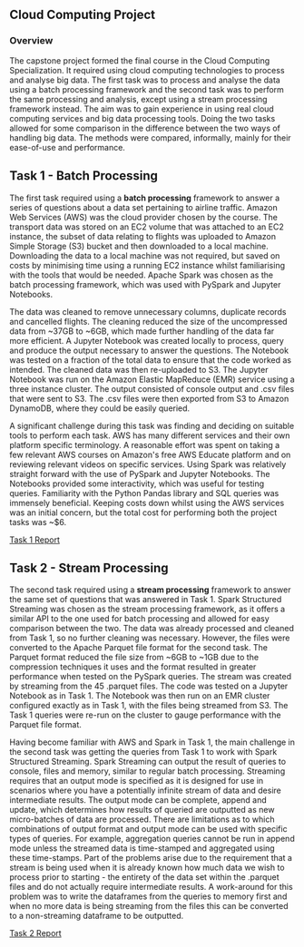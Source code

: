 ## Cloud Computing Project

### Overview

The capstone project formed the final course in the Cloud Computing Specialization. It required using cloud computing technologies to process and analyse big data. The first task was to process and analyse the data using a batch processing framework and the second task was to perform the same processing and analysis, except using a stream processing framework instead. The aim was to gain experience in using real cloud computing services and big data processing tools. Doing the two tasks allowed for some comparison in the difference between the two ways of handling big data. The methods were compared, informally, mainly for their ease-of-use and performance.

## Task 1 - Batch Processing

The first task required using a **batch processing** framework to answer a series of questions about a data set pertaining to airline traffic. Amazon Web Services (AWS) was the cloud provider chosen by the course. The transport data was stored on an EC2 volume that was attached to an EC2 instance, the subset of data relating to flights was uploaded to Amazon Simple Storage (S3) bucket and then downloaded to a local machine. Downloading the data to a local machine was not required, but saved on costs by minimising time using a running EC2 instance whilst familiarising with the tools that would be needed. Apache Spark was chosen as the batch processing framework, which was used with PySpark and Jupyter Notebooks.

The data was cleaned to remove unnecessary columns, duplicate records and cancelled flights. The cleaning reduced the size of the uncompressed data from ~37GB to ~6GB, which made further handling of the data far more efficient. A Jupyter Notebook was created locally to process, query and produce the output necessary to answer the questions. The Notebook was tested on a fraction of the total data to ensure that the code worked as intended. The cleaned data was then re-uploaded to S3. The Jupyter Notebook was run on the Amazon Elastic MapReduce (EMR) service using a three instance cluster. The output consisted of console output and .csv files that were sent to S3. The .csv files were then exported from S3 to Amazon DynamoDB, where they could be easily queried.

A significant challenge during this task was finding and deciding on suitable tools to perform each task. AWS has many different services and their own platform specific terminology. A reasonable effort was spent on taking a few relevant AWS courses on Amazon's free AWS Educate platform and on reviewing relevant videos on specific services. Using Spark was relatively straight forward with the use of PySpark and Jupyter Notebooks. The Notebooks provided some interactivity, which was useful for testing queries. Familiarity with the Python Pandas library and SQL queries was immensely beneficial. Keeping costs down whilst using the AWS services was an initial concern, but the total cost for performing both the project tasks was ~$6.

[Task 1 Report](#Project_Task_1.pdf)

## Task 2 - Stream Processing

The second task required using a **stream processing** framework to answer the same set of questions that was answered in Task 1. Spark Structured Streaming was chosen as the stream processing framework, as it offers a similar API to the one used for batch processing and allowed for easy comparison between the two. The data was already processed and cleaned from Task 1, so no further cleaning was necessary. However, the files were converted to the Apache Parquet file format for the second task. The Parquet format reduced the file size from ~6GB to ~1GB due to the compression techniques it uses and the format resulted in greater performance when tested on the PySpark queries. The stream was created by streaming from the 45 .parquet files. The code was tested on a Jupyter Notebook as in Task 1. The Notebook was then run on an EMR cluster configured exactly as in Task 1, with the files being streamed from S3. The Task 1 queries were re-run on the cluster to gauge performance with the Parquet file format.

Having become familiar with AWS and Spark in Task 1, the main challenge in the second task was getting the queries from Task 1 to work with Spark Structured Streaming. Spark Streaming can output the result of queries to console, files and memory, similar to regular batch processing. Streaming requires that an output mode is specified as it is designed for use in scenarios where you have a potentially infinite stream of data and desire intermediate results. The output mode can be complete, append and update, which determines how results of queried are outputted as new micro-batches of data are processed. There are limitations as to which combinations of output format and output mode can be used with specific types of queries. For example, aggregation queries cannot be run in append mode unless the streamed data is time-stamped and aggregated using these time-stamps. Part of the problems arise due to the requirement that a stream is being used when it is already known how much data we wish to process prior to starting - the entirety of the data set within the .parquet files and do not actually require intermediate results. A work-around for this problem was to write the dataframes from the queries to memory first and when no more data is being streaming from the files this can be converted to a non-streaming dataframe to be outputted.

[Task 2 Report](#Project_Task_2.pdf)
